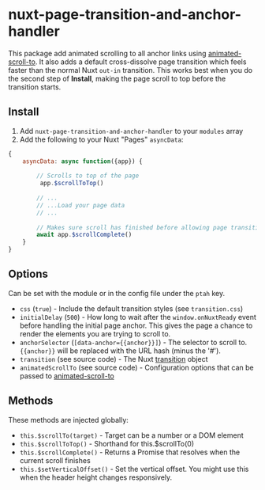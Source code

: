 # nuxt-page-transition-and-anchor-handler

This package add animated scrolling to all anchor links using [animated-scroll-to](https://github.com/Stanko/animated-scroll-to).  It also adds a default cross-dissolve page transition which feels faster than the normal Nuxt `out-in` transition.  This works best when you do the second step of **Install**, making the page scroll to top before the transition starts.

## Install

1. Add `nuxt-page-transition-and-anchor-handler` to your `modules` array
2. Add the following to your Nuxt "Pages" `asyncData`:
```js
{
	asyncData: async function({app}) {
		
		// Scrolls to top of the page
		 app.$scrollToTop() 
		
		// ... 
		// ...Load your page data
		// ...
		
		// Makes sure scroll has finished before allowing page transition to start
		await app.$scrollComplete() 
	}
}
```

## Options

Can be set with the module or in the config file under the `ptah` key.

- `css` (`true`) - Include the default transition styles (see `transition.css`)
- `initialDelay` (`500`) - How long to wait after the `window.onNuxtReady` event before handling the initial page anchor.  This gives the page a chance to render the elements you are trying to scroll to.
- `anchorSelector` (`[data-anchor={{anchor}}]`) - The selector to scroll to. `{{anchor}}` will be replaced with the URL hash (minus the '#').
- `transition` (see source code) - The Nuxt [transition](https://nuxtjs.org/api/configuration-transition) object
- `animatedScrollTo` (see source code) - Configuration options that can be passed to [animated-scroll-to](https://github.com/Stanko/animated-scroll-to)

## Methods

These methods are injected globally:

- `this.$scrollTo(target)` - Target can be a number or a DOM element
- `this.$scrollToTop()` - Shorthand for this.$scrollTo(0)
- `this.$scrollComplete()` - Returns a Promise that resolves when the current scroll finishes
- `this.$setVerticalOffset()` - Set the vertical offset. You might use this when the header height changes responsively.
